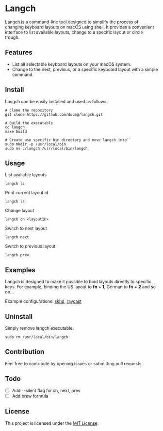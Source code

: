 # Langch

Langch is a command-line tool designed to simplify the process of changing keyboard layouts on macOS using shell. It provides a convenient interface to list available layouts, change to a specific layout or circle trough.

## Features

- List all selectable keyboard layouts on your macOS system.
- Change to the next, previous, or a specific keyboard layout with a simple command.

## Install

Langch can be easily installed and used as follows:

```
# Clone the repository
git clone https://github.com/docmg/langch.git

# Build the executable
cd langch
make build

# Create use specific bin directory and move langch into``
sudo mkdir -p /usr/local/bin
sudo mv ./langch /usr/local/bin/langch
```

## Usage

List available layouts
```
langch ls
```

Print current layout id
```
langch ls
```

Change layout
```
langch ch <layoutID>
```

Switch to next layout
```
langch next
```

Switch to previous layout
```
langch prev
```

## Examples
Langch is designed to make it possible to bind layouts directly to specific keys.
For example, binding the US layout to **fn** + **1**, German to **fn** + **2** and so on...

Example configurations:
[skhd](/docs/skhd.md), [raycast](/docs/raycast.md)

## Uninstall
Simply remove langch executable.
```
sudo rm /usr/local/bin/langch
```

## Contribution
Feel free to contribute by opening issues or submitting pull requests.

## Todo
- [ ] Add --silent flag for ch, next, prev
- [ ] Add brew formula

## License
This project is licensed under the [MIT License](LICENSE).
